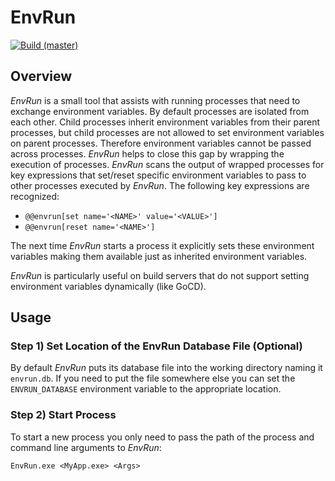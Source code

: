# EnvRun

[![Build (master)](https://img.shields.io/appveyor/ci/ravenpride/envrun/master.svg?logo=appveyor)](https://ci.appveyor.com/project/ravenpride/envrun/branch/master)


## Overview

*EnvRun* is a small tool that assists with running processes that need to exchange environment variables. By default processes are isolated from each other. Child processes inherit environment variables from their parent processes, but child processes are not allowed to set environment variables on parent processes. Therefore environment variables cannot be passed across processes. *EnvRun* helps to close this gap by wrapping the execution of processes. *EnvRun* scans the output of wrapped processes for key expressions that set/reset specific environment variables to pass to other processes executed by *EnvRun*. The following key expressions are recognized:

- `@@envrun[set name='<NAME>' value='<VALUE>']`
- `@@envrun[reset name='<NAME>']`

The next time *EnvRun* starts a process it explicitly sets these environment variables making them available just as inherited environment variables.

*EnvRun* is particularly useful on build servers that do not support setting environment variables dynamically (like GoCD).


## Usage

### Step 1) Set Location of the EnvRun Database File (Optional)

By default *EnvRun* puts its database file into the working directory naming it `envrun.db`. If you need to put the file somewhere else you can set the `ENVRUN_DATABASE` environment variable to the appropriate location.

### Step 2) Start Process

To start a new process you only need to pass the path of the process and command line arguments to *EnvRun*:
```
EnvRun.exe <MyApp.exe> <Args>
```
